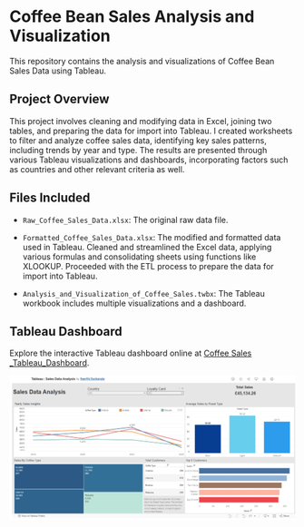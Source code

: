 # Coffee Bean Sales Analysis and Visualization

This repository contains the analysis and visualizations of Coffee Bean Sales Data using Tableau.

## Project Overview

This project involves cleaning and modifying data in Excel, joining two tables, and preparing the data for import into Tableau. I created worksheets to filter and analyze coffee sales data, identifying key sales patterns, including trends by year and type. The results are presented through various Tableau visualizations and dashboards, incorporating factors such as countries and other relevant criteria as well.

## Files Included

- `Raw_Coffee_Sales_Data.xlsx`: The original raw data file.
  
- `Formatted_Coffee_Sales_Data.xlsx`: The modified and formatted data used in Tableau. Cleaned and streamlined the Excel data, applying various formulas and consolidating sheets using functions like XLOOKUP. Proceeded with the ETL process to prepare the data for import into Tableau.

- `Analysis_and_Visualization_of_Coffee_Sales.twbx`: The Tableau workbook includes multiple visualizations and a dashboard.
  

## Tableau Dashboard

Explore the interactive Tableau dashboard online at [Coffee Sales _Tableau_Dashboard](https://tabsoft.co/3WOqeck).


[![Tableau_Dashboard](Tableau_Dashboard.png)](Tableau_Dashboard.png)
